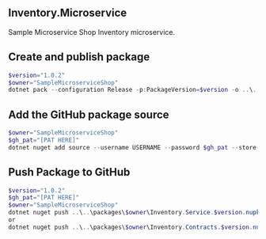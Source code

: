 ## Inventory.Microservice
Sample Microservice Shop Inventory microservice.


## Create and publish package
```powershell
$version="1.0.2"
$owner="SampleMicroserviceShop"
dotnet pack --configuration Release -p:PackageVersion=$version -o ..\..\packages\$owner
```

 ## Add the GitHub package source
```powershell
$owner="SampleMicroserviceShop"
$gh_pat="[PAT HERE]"
dotnet nuget add source --username USERNAME --password $gh_pat --store-password-in-clear-text --name github https://nuget.pkg.github.com/$owner/index.json
```
 ## Push Package to GitHub
```powershell
$version="1.0.2"
$gh_pat="[PAT HERE]"
$owner="SampleMicroserviceShop"
dotnet nuget push ..\..\packages\$owner\Inventory.Service.$version.nupkg --api-key $gh_pat --source "github"
or
dotnet nuget push ..\..\packages\$owner\Inventory.Contracts.$version.nupkg --api-key $gh_pat --source "github"
```
